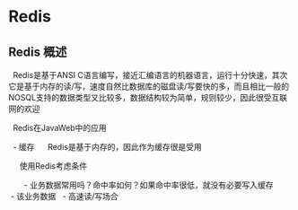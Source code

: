 # Redis #
## Redis 概述 ##

   Redis是基于ANSI C语言编写，接近汇编语言的机器语言，运行十分快速，其次它是基于内存的读/写，速度自然比数据库的磁盘读/写要快的多，而且相比一般的NOSQL支持的数据类型又比较多，数据结构较为简单，规则较少，因此很受互联网的欢迎
   
   Redis在JavaWeb中的应用
   
   - 缓存
      Redis是基于内存的，因此作为缓存很是受用
      
      使用Redis考虑条件
      
        - 业务数据常用吗？命中率如何？如果命中率很低，就没有必要写入缓存
        - 该业务数据
   - 高速读/写场合
      
